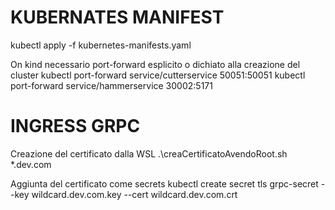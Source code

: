 # KUBERNATES MANIFEST

kubectl apply -f kubernetes-manifests.yaml

On kind necessario port-forward esplicito o dichiato alla creazione del cluster
kubectl port-forward service/cutterservice 50051:50051
kubectl port-forward service/hammerservice 30002:5171

# INGRESS GRPC 

Creazione del certificato dalla WSL 
.\creaCertificatoAvendoRoot.sh *.dev.com

Aggiunta del certificato come secrets
kubectl create secret tls grpc-secret --key wildcard.dev.com.key --cert wildcard.dev.com.crt
